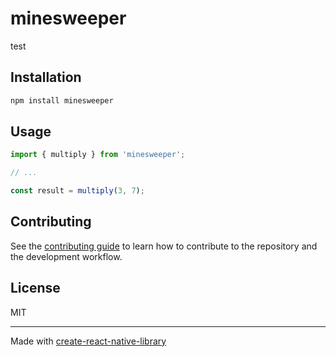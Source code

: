 # minesweeper

test

## Installation

```sh
npm install minesweeper
```

## Usage


```js
import { multiply } from 'minesweeper';

// ...

const result = multiply(3, 7);
```


## Contributing

See the [contributing guide](CONTRIBUTING.md) to learn how to contribute to the repository and the development workflow.

## License

MIT

---

Made with [create-react-native-library](https://github.com/callstack/react-native-builder-bob)
